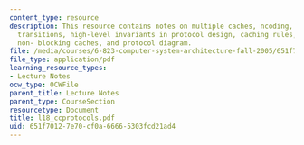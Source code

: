 ```yaml
---
content_type: resource
description: This resource contains notes on multiple caches, ncoding, implications,
  transitions, high-level invariants in protocol design, caching rules, rules, messages,
  non- blocking caches, and protocol diagram.
file: /media/courses/6-823-computer-system-architecture-fall-2005/651f70127e70cf0a66665303fcd21ad4_l18_ccprotocols.pdf
file_type: application/pdf
learning_resource_types:
- Lecture Notes
ocw_type: OCWFile
parent_title: Lecture Notes
parent_type: CourseSection
resourcetype: Document
title: l18_ccprotocols.pdf
uid: 651f7012-7e70-cf0a-6666-5303fcd21ad4
---
```

